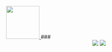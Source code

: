 <a href="https://github.com/Elkhan2003">
  <img height="90" src="https://readme-typing-svg.herokuapp.com?color=D7D9D2&lines=Just+Frontend+Developer"/>
</a>
###

<div align="center">
    <img src="https://skillicons.dev/icons?i=javascript,typescript,firebase,nextjs,react,bootstrap,mui,html,css,vscode,github,figma,tailwind,git,vite" />
    
   <img src="https://skillicons.dev/icons?i=scss,styledcomponents,redux,vercel" />
</div>


###
